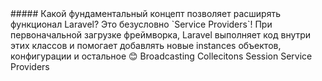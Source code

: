 <question>
##### Какой фундаментальный концепт позволяет расширять функционал Laravel? 
</question>

<description>
Это безусловно `Service Providers`! При первоначальной загрузке фреймворка, Laravel выполняет код внутри этих классов 
и помогает добавлять новые instances объектов, конфигурации и остальное 😊
</description>

<answer>
Broadcasting
</answer>

<answer>
Collecitons
</answer>

<answer>
Session
</answer>

<correct>
Service Providers
</correct>
